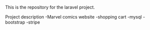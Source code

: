 This is the repository for the laravel project.

Project description
-Marvel comics website
-shopping cart
-mysql
-bootstrap
-stripe


